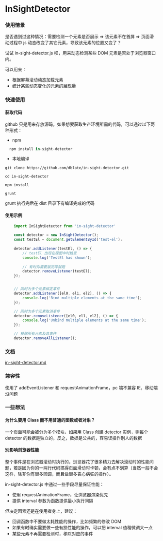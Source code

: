 <h1>InSightDetector</h1>


<h3>使用情景</h3>
是否遇到过这种情况：需要检测一个元素是否展示 => 该元素不在首屏 => 页面滑动过程中 js 动态改变了其它元素，导致该元素的位置又变了？

试试 in-sight-detector.js 呗，用来动态检测某些 DOM 元素是否处于浏览器窗口内。

可以用来：

* 根据屏幕滚动动态加载元素
* 统计某些动态变化的元素的展现量


<h3>快速使用</h3>

<h4>获取代码</h4>

github 只是用来存放源码，如果想要获取生产环境所需的代码，可以通过以下两种形式：

* npm

```javascript
  npm install in-sight-detector
```

* 本地编译

```shell
git clone https://github.com/dblate/in-sight-detector.git

cd in-sight-detector

npm install

grunt
```

grunt 执行完后在 dist 目录下有编译完成的代码

<h4>使用示例</h4>

```javascript
    import InSightDetector from 'in-sight-detector'
    
    const detector = new InSightDetector();
    const testEl = document.getElementById('test-el');
    
    detector.addListener(testEl, () => {
        // testEl 出现在视图中时触发
        console.log('TestEl has shown');
        
        // 有时你需要装完哔就跑
        detector.removeListener(testEl);
    });


    // 同时为多个元素绑定事件
    detector.addListener([el0, el1, el2], () => {
        console.log('Bind multiple elements at the same time');
    });

    // 同时为多个元素取消事件
    detector.removeListener([el0, el1, el2], () => {
        console.log('Unbind multiple elements at the same time');
    });

    // 移除所有元素及其事件
    detector.removeAllListener();
```

<h3>文档</h3>

[in-sight-detector.md](https://github.com/dblate/in-sight-detector/blob/master/docs/in-sight-detector.md)

<h3>兼容性</h3>

使用了 addEventListener 和 requestAnimationFrame，pc 端不兼容 IE，移动端没问题

<h3>一些想法</h3>

<h4>为什么要用 Class 而不用普通的函数或者对象？</h4>

一个页面可能会被分为多个模块，如果用 Class 创建 detector 实例，则每个 detector 的数据是独立的。反之，数据是公共的，容易误操作别人的数据
  
<h4>别影响浏览器性能</h4>

整个事件是在浏览器滚动时执行的，浏览器花了很多精力去解决滚动时的性能问题，若是因为你的一两行代码搞得页面滑动时卡顿，会有点不划算（当然一般不会这样，除非你有很多回调，而且做很多丧心病狂的操作）。

in-sight-detector.js 中通过一些手段尽量保证性能：

* 使用 requestAnimationFrame，让浏览器渲染优先
* 提供 interval 参数为函数提供最小执行间隔

但决定因素还是在使用者身上，建议：

* 回调函数中不要做太耗性能的操作，比如频繁的修改 DOM
* 如果有时确实需要做一些有损性能的操作，可以把 interval 值稍微调大一点
* 某些元素不再需要检测时，移除对应的事件
